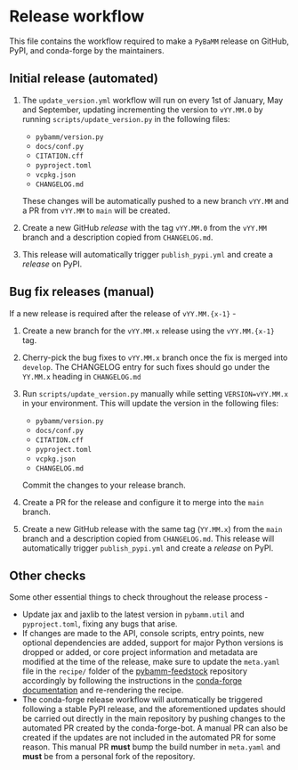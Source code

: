 # Release workflow

This file contains the workflow required to make a `PyBaMM` release on
GitHub, PyPI, and conda-forge by the maintainers.

## Initial release (automated)

1. The `update_version.yml` workflow will run on every 1st of January, May
   and September, updating incrementing the version to `vYY.MM.0` by running
   `scripts/update_version.py` in the following files:

   - `pybamm/version.py`
   - `docs/conf.py`
   - `CITATION.cff`
   - `pyproject.toml`
   - `vcpkg.json`
   - `CHANGELOG.md`

   These changes will be automatically pushed to a new branch `vYY.MM`
   and a PR from `vYY.MM` to `main` will be created.

2. Create a new GitHub _release_ with the tag `vYY.MM.0` from the `vYY.MM`
   branch and a description copied from `CHANGELOG.md`.

3. This release will automatically trigger `publish_pypi.yml` and create a
   _release_ on PyPI.

## Bug fix releases (manual)

If a new release is required after the release of `vYY.MM.{x-1}` -

1. Create a new branch for the `vYY.MM.x` release using the `vYY.MM.{x-1}` tag.

2. Cherry-pick the bug fixes to `vYY.MM.x` branch once the fix is
   merged into `develop`. The CHANGELOG entry for such fixes should go under the
   `YY.MM.x` heading in `CHANGELOG.md`

3. Run `scripts/update_version.py` manually while setting `VERSION=vYY.MM.x`
   in your environment. This will update the version in the following files:

   - `pybamm/version.py`
   - `docs/conf.py`
   - `CITATION.cff`
   - `pyproject.toml`
   - `vcpkg.json`
   - `CHANGELOG.md`

   Commit the changes to your release branch.

4. Create a PR for the release and configure it to merge into the `main` branch.

5. Create a new GitHub release with the same tag (`YY.MM.x`) from the `main`
   branch and a description copied from `CHANGELOG.md`. This release will
   automatically trigger `publish_pypi.yml` and create a _release_ on PyPI.

## Other checks

Some other essential things to check throughout the release process -

- Update jax and jaxlib to the latest version in `pybamm.util` and
  `pyproject.toml`, fixing any bugs that arise.
- If changes are made to the API, console scripts, entry points, new optional
  dependencies are added, support for major Python versions is dropped or
  added, or core project information and metadata are modified at the time
  of the release, make sure to update the `meta.yaml` file in the `recipe/`
  folder of the [pybamm-feedstock][PYBAMM_FEED] repository accordingly by
  following the instructions in the [conda-forge documentation][FEED_GUIDE] and
  re-rendering the recipe.
- The conda-forge release workflow will automatically be triggered following
  a stable PyPI release, and the aforementioned updates should be carried
  out directly in the main repository by pushing changes to the automated PR
  created by the conda-forge-bot. A manual PR can also be created if the
  updates are not included in the automated PR for some reason. This manual
  PR **must** bump the build number in `meta.yaml` and **must** be from a
  personal fork of the repository.

[PYBAMM_FEED]: https://github.com/conda-forge/pybamm-feedstock
[FEED_GUIDE]: https://conda-forge.org/docs/maintainer/updating_pkgs.html#updating-the-feedstock-repository
